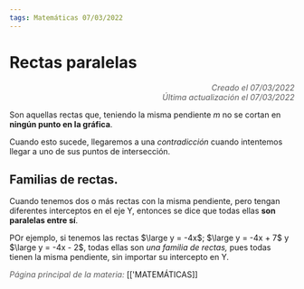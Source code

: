 ```yaml
---
tags: Matemáticas 07/03/2022
---
```


# Rectas paralelas
<div style="text-align: right; opacity: 0.7; font-style: italic;">Creado el 07/03/2022</div>
<div style="text-align: right; opacity: 0.7; font-style: italic;">Última actualización el 07/03/2022</div>

Son aquellas rectas que, teniendo la misma pendiente $m$ no se cortan en **ningún punto en la gráfica**.

Cuando esto sucede, llegaremos a una *contradicción* cuando intentemos llegar a uno de sus puntos de intersección.

## Familias de rectas.

Cuando tenemos dos o más rectas con la misma pendiente, pero tengan diferentes interceptos en el eje Y, entonces se dice que todas ellas **son paralelas entre sí**.

POr ejemplo, si tenemos las rectas $\large y = -4x$; $\large y = -4x + 7$ y $\large y = -4x - 2$, todas ellas son *una familia de rectas,* pues todas tienen la misma pendiente, sin importar su intercepto en Y.

<span style="opacity: 0.7; font-style: italic;">Página principal de la materia:</span> [['MATEMÁTICAS]]